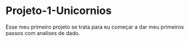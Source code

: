 # Projeto-1-Unicornios
Esse meu primeiro projeto se trata para eu começar a dar meu primeiros passos com analises de dado. 
